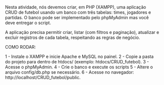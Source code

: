 Nesta atividade, nós devemos criar, em PHP (XAMPP), uma aplicação CRUD de futebol usando um banco com três tabelas: times, jogadores e partidas.
O banco pode ser implementado pelo phpMyAdmin mas você deve entregar o script.

A aplicação precisa permitir criar, listar (com filtros e paginação), atualizar e excluir registros de cada tabela, respeitando as regras de negócio.

COMO RODAR:

1 - Instale o XAMPP e inicie Apache e MySQL no painel.
2 - Copie a pasta do projeto para dentro de htdocs/ (exemplo: htdocs/CRUD_futebol).
3 - Acesse o phpMyAdmin.
4 - Crie o banco e execute os scripts
5 - Altere o arquivo config/db.php se necessário.
6 - Acesse no navegador: http://localhost/CRUD_futebol/public.